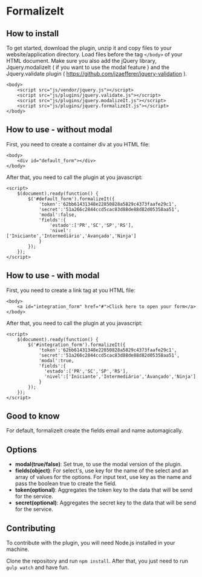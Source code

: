 FormalizeIt
========

How to install
----------

To get started, download the plugin, unzip it and copy files to your website/application directory.
Load files before the tag `</body>` of your HTML document. Make sure you also add the jQuery library, Jquery.modalizeIt ( if you want to use the modal feature ) and the Jquery.validate plugin ( https://github.com/jzaefferer/jquery-validation ).

    <body>
        <script src="js/vendor/jquery.js"></script>
        <script src="js/plugins/jquery.validate.js"></script>
        <script src="js/plugins/jquery.modalizeIt.js"></script>
        <script src="js/plugins/jquery.formalizeIt.js"></script>
    </body>

How to use - without modal
----------

First, you need to create a container div at you HTML file:

    <body>
        <div id="default_form"></div>
    </body>

After that, you need to call the plugin at you javascript:
    
    <script> 
        $(document).ready(function() { 
            $('#default_form').formalizeIt({ 
                'token':'62bb61431348e22850828a5829c4373faafe29c1', 
                'secret':'51a266c2844ccd5cac83d88de88d82d05358aa51', 
                'modal':false, 
                'fields':{ 
                    'estado':['PR','SC','SP','RS'], 
                    'nivel':['Iniciante','Intermediário','Avançado','Ninja'] 
                } 
            });
        }); 
    </script>

How to use - with modal
----------

First, you need to create a link tag at you HTML file:

    <body>
        <a id="integration_form" href="#">Click here to open your form</a>   
    </body>

After that, you need to call the plugin at you javascript:
    
    <script> 
        $(document).ready(function() { 
            $('#integration_form').formalizeIt({ 
                'token':'62bb61431348e22850828a5829c4373faafe29c1', 
                'secret':'51a266c2844ccd5cac83d88de88d82d05358aa51', 
                'modal':true, 
                'fields':{ 
                  'estado':['PR','SC','SP','RS'], 
                  'nivel':['Iniciante','Intermediário','Avançado','Ninja'] 
                } 
            });
        }); 
    </script>

Good to know
----------

For default, formalizeIt create the fields email and name automagically.

Options
----------

- **modal(true/false)**: Set true, to use the modal version of the plugin.
- **fields(object)**: For select's, use key for the name of the select and an array of values for the options. For input text, use key as the name and pass the boolean true to create the field.
- **token(optional)**: Aggregates the token key to the data that will be send for the service.
- **secret(optional)**: Aggregates the secret key to the data that will be send for the service.

Contributing
----------

To contribute with the plugin, you will need Node.js installed in your machine.

Clone the repository and run `npm install`. After that, you just need to run `gulp watch` and have fun.